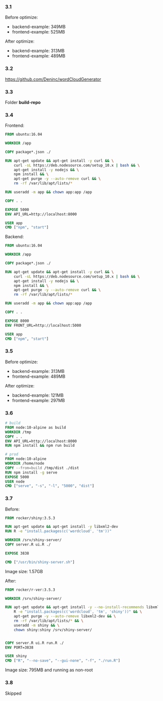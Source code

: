 ### 3.1

Before optimize:
- backend-example: 349MB
- frontend-example: 525MB

After optimize:
- backend-example: 313MB
- frontend-example: 489MB

### 3.2

https://github.com/Deninc/wordCloudGenerator

### 3.3

Folder **build-repo**

### 3.4

Frontend:
```Dockerfile
FROM ubuntu:16.04

WORKDIR /app

COPY package*.json ./

RUN apt-get update && apt-get install -y curl && \
    curl -sL https://deb.nodesource.com/setup_10.x | bash && \
    apt-get install -y nodejs && \
    npm install && \
    apt-get purge -y --auto-remove curl && \
    rm -rf /var/lib/apt/lists/*

RUN useradd -m app && chown app:app /app

COPY . .

EXPOSE 5000
ENV API_URL=http://localhost:8000

USER app
CMD ["npm", "start"]
```

Backend:
```Dockerfile
FROM ubuntu:16.04

WORKDIR /app

COPY package*.json ./

RUN apt-get update && apt-get install -y curl && \
    curl -sL https://deb.nodesource.com/setup_10.x | bash && \
    apt-get install -y nodejs && \
    npm install && \
    apt-get purge -y --auto-remove curl && \
    rm -rf /var/lib/apt/lists/*

RUN useradd -m app && chown app:app /app

COPY . .

EXPOSE 8000
ENV FRONT_URL=http://localhost:5000

USER app
CMD ["npm", "start"]
```

### 3.5

Before optimize:
- backend-example: 313MB
- frontend-example: 489MB

After optimize:
- backend-example: 121MB
- frontend-example: 297MB


### 3.6

```Dockerfile
# build
FROM node:10-alpine as build
WORKDIR /tmp
COPY . .
ENV API_URL=http://localhost:8000
RUN npm install && npm run build

# prod
FROM node:10-alpine
WORKDIR /home/node
COPY --from=build /tmp/dist ./dist
RUN npm install -g serve
EXPOSE 5000
USER node
CMD ["serve", "-s", "-l", "5000", "dist"]
```

### 3.7

Before:
```Dockerfile
FROM rocker/shiny:3.5.3

RUN apt-get update && apt-get install -y libxml2-dev
RUN R -e "install.packages(c('wordcloud', 'tm'))"

WORKDIR /srv/shiny-server/
COPY server.R ui.R ./

EXPOSE 3838

CMD ["/usr/bin/shiny-server.sh"]
```
Image size: 1.57GB

After:
```Dockerfile
FROM rocker/r-ver:3.5.3

WORKDIR /srv/shiny-server/

RUN apt-get update && apt-get install -y --no-install-recommends libxml2-dev && \
    R -e "install.packages(c('wordcloud', 'tm', 'shiny'))" && \
    apt-get purge -y --auto-remove libxml2-dev && \
    rm -rf /var/lib/apt/lists/* && \
    useradd -m shiny && \
    chown shiny:shiny /srv/shiny-server/


COPY server.R ui.R run.R ./
ENV PORT=3838

USER shiny
CMD ["R", "--no-save", "--gui-none", "-f", "./run.R"]
```
Image size: 795MB and running as non-root

### 3.8

Skipped
